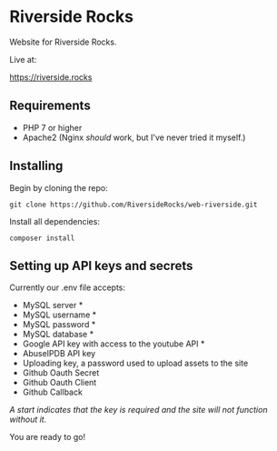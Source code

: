 # Riverside Rocks
Website for Riverside Rocks.

Live at:

https://riverside.rocks

## Requirements

- PHP 7 or higher
- Apache2 (Nginx *should* work, but I've never tried it myself.)

## Installing

Begin by cloning the repo:

`git clone https://github.com/RiversideRocks/web-riverside.git`

Install all dependencies:

`composer install`

## Setting up API keys and secrets

Currently our .env file accepts:

- MySQL server *
- MySQL username *
- MySQL password *
- MySQL database *
- Google API key with access to the youtube API *
- AbuseIPDB API key
- Uploading key, a password used to upload assets to the site
- Github Oauth Secret
- Github Oauth Client
- Github Callback

*A start indicates that the key is required and the site will not function without it.*

You are ready to go!
